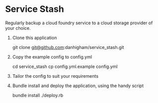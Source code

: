 Service Stash
=============

Regularly backup a cloud foundry service to a cloud storage provider of your choice.

1. Clone this application

    git clone git@github.com:danhigham/service_stash.git

2. Copy the example config to config.yml

    cd service_stash
    cp config.yml.example config.yml
  
3. Tailor the config to suit your requirements

4. Bundle install and deploy the application, using the handy script

    bundle install
    ./deploy.rb


